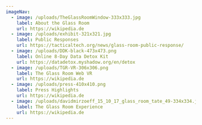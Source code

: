 ```yaml
---
imageNav:
  - image: /uploads/TheGlassRoomWindow-333x333.jpg
    label: About the Glass Room
    url: https://wikipedia.de
  - image: /uploads/exhibit-321x321.jpg
    label: Public Responses
    url: https://tacticaltech.org/news/glass-room-public-response/
  - image: /uploads/DDK-black-473x473.png
    label: Online 8-Day Data Detox Kit
    url: https://datadetox.myshadow.org/en/detox
  - image: /uploads/TGR-VR-306x306.png
    label: The Glass Room Web VR
    url: https://wikipedia.de
  - image: /uploads/press-410x410.png
    label: Press Highlights
    url: https://wikipedia.de
  - image: /uploads/davidmirzoeff_15_10_17_glass_room_tate_49-334x334.jpg
    label: The Glass Room Experience
    url: https://wikipedia.de
---
```

